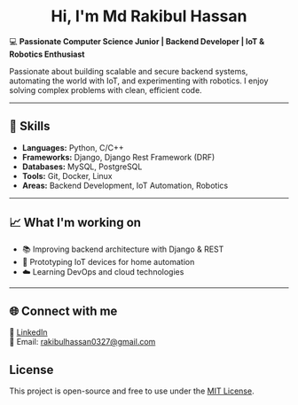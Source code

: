 # <h1 align="center"> Hi, I'm Md Rakibul Hassan </h1>

💻 **Passionate Computer Science Junior | Backend Developer | IoT & Robotics Enthusiast**

Passionate about building scalable and secure backend systems, automating the world with IoT, and experimenting with robotics. I enjoy solving complex problems with clean, efficient code.

---

## 🚀 Skills
- **Languages:** Python, C/C++
- **Frameworks:** Django, Django Rest Framework (DRF)
- **Databases:** MySQL, PostgreSQL
- **Tools:** Git, Docker, Linux
- **Areas:** Backend Development, IoT Automation, Robotics

---

## 📈 What I'm working on
- 📚 Improving backend architecture with Django & REST
- 🤖 Prototyping IoT devices for home automation
- ☁️ Learning DevOps and cloud technologies

---

## 🌐 Connect with me
🔗 [LinkedIn](https://www.linkedin.com/in/md-rakibul-hassan-miyaji)  
📧 Email: rakibulhassan0327@gmail.com  

## License
This project is open-source and free to use under the [MIT License](LICENSE).
```
